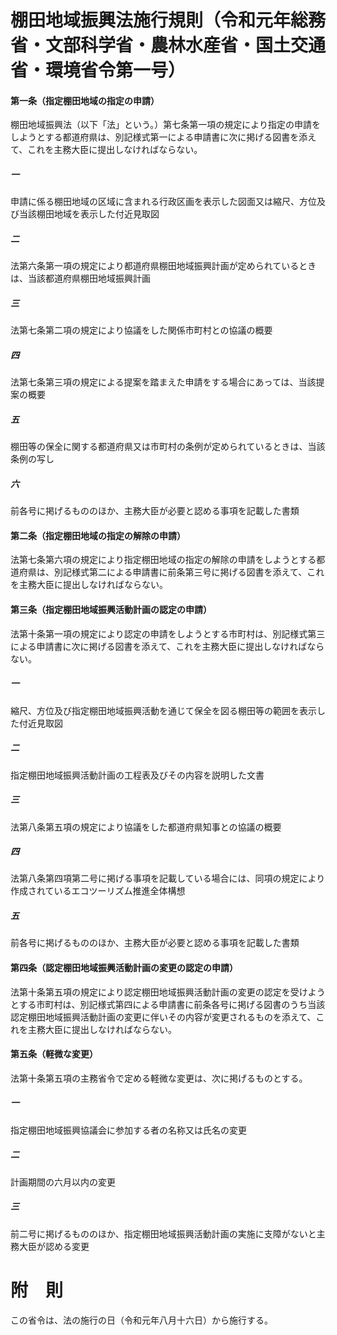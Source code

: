 # 棚田地域振興法施行規則（令和元年総務省・文部科学省・農林水産省・国土交通省・環境省令第一号）
#### 第一条（指定棚田地域の指定の申請）
棚田地域振興法（以下「法」という。）第七条第一項の規定により指定の申請をしようとする都道府県は、別記様式第一による申請書に次に掲げる図書を添えて、これを主務大臣に提出しなければならない。
##### 一
申請に係る棚田地域の区域に含まれる行政区画を表示した図面又は縮尺、方位及び当該棚田地域を表示した付近見取図
##### 二
法第六条第一項の規定により都道府県棚田地域振興計画が定められているときは、当該都道府県棚田地域振興計画
##### 三
法第七条第二項の規定により協議をした関係市町村との協議の概要
##### 四
法第七条第三項の規定による提案を踏まえた申請をする場合にあっては、当該提案の概要
##### 五
棚田等の保全に関する都道府県又は市町村の条例が定められているときは、当該条例の写し
##### 六
前各号に掲げるもののほか、主務大臣が必要と認める事項を記載した書類
#### 第二条（指定棚田地域の指定の解除の申請）
法第七条第六項の規定により指定棚田地域の指定の解除の申請をしようとする都道府県は、別記様式第二による申請書に前条第三号に掲げる図書を添えて、これを主務大臣に提出しなければならない。
#### 第三条（指定棚田地域振興活動計画の認定の申請）
法第十条第一項の規定により認定の申請をしようとする市町村は、別記様式第三による申請書に次に掲げる図書を添えて、これを主務大臣に提出しなければならない。
##### 一
縮尺、方位及び指定棚田地域振興活動を通じて保全を図る棚田等の範囲を表示した付近見取図
##### 二
指定棚田地域振興活動計画の工程表及びその内容を説明した文書
##### 三
法第八条第五項の規定により協議をした都道府県知事との協議の概要
##### 四
法第八条第四項第二号に掲げる事項を記載している場合には、同項の規定により作成されているエコツーリズム推進全体構想
##### 五
前各号に掲げるもののほか、主務大臣が必要と認める事項を記載した書類
#### 第四条（認定棚田地域振興活動計画の変更の認定の申請）
法第十条第五項の規定により認定棚田地域振興活動計画の変更の認定を受けようとする市町村は、別記様式第四による申請書に前条各号に掲げる図書のうち当該認定棚田地域振興活動計画の変更に伴いその内容が変更されるものを添えて、これを主務大臣に提出しなければならない。
#### 第五条（軽微な変更）
法第十条第五項の主務省令で定める軽微な変更は、次に掲げるものとする。
##### 一
指定棚田地域振興協議会に参加する者の名称又は氏名の変更
##### 二
計画期間の六月以内の変更
##### 三
前二号に掲げるもののほか、指定棚田地域振興活動計画の実施に支障がないと主務大臣が認める変更
# 附　則
この省令は、法の施行の日（令和元年八月十六日）から施行する。
